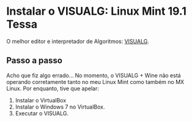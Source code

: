 # Instalar o VISUALG: Linux Mint 19.1 Tessa
O melhor editor e interpretador de Algoritmos: [VISUALG](https://visualg3.com.br/baixe-o-visualg-3-0-7/).

## Passo a passo
Acho que fiz algo errado... No momento, o VISUALG + Wine não está operando corretamente tanto no meu Linux Mint como também no MX Linux. Por enquanto, tive que apelar:

1. Instalar o VirtualBox
2. Instalar o Windows 7 no VirtualBox.
3. Executar o VISUALG.